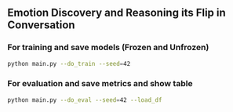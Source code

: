 ## Emotion Discovery and Reasoning its Flip in Conversation

### For training and save models (Frozen and Unfrozen)
```bash
python main.py --do_train --seed=42
```

### For evaluation and save metrics and show table
```bash
python main.py --do_eval --seed=42 --load_df
```
